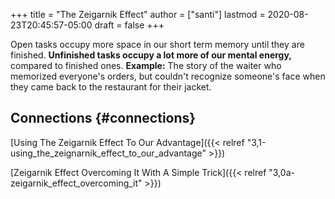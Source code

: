 +++
title = "The Zeigarnik Effect"
author = ["santi"]
lastmod = 2020-08-23T20:45:57-05:00
draft = false
+++

Open tasks occupy more space in our short term memory until they are finished. ****Unfinished tasks occupy a lot more of our mental energy,**** compared to finished ones.
****Example:**** The story of the waiter who memorized everyone's orders, but couldn't recognize someone's face when they came back to the restaurant for their jacket.


## Connections {#connections}

[Using The Zeigarnik Effect To Our Advantage]({{< relref "3,1-using_the_zeignarnik_effect_to_our_advantage" >}})

[Zeigarnik Effect Overcoming It With A Simple Trick]({{< relref "3,0a-zeigarnik_effect_overcoming_it" >}})
